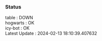 ### Status


table : DOWN  
hogwarts : OK  
icy-bot : OK  
Latest Update : 2024-02-13 18:10:39.407632
